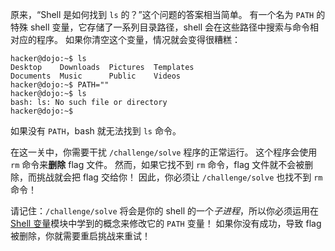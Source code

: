 原来，“Shell 是如何找到 `ls` 的？”这个问题的答案相当简单。
有一个名为 `PATH` 的特殊 shell 变量，它存储了一系列目录路径，shell 会在这些路径中搜索与命令相对应的程序。
如果你清空这个变量，情况就会变得很糟糕：

```console
hacker@dojo:~$ ls
Desktop    Downloads  Pictures  Templates
Documents  Music      Public    Videos
hacker@dojo:~$ PATH=""
hacker@dojo:~$ ls
bash: ls: No such file or directory
hacker@dojo:~$
```

如果没有 `PATH`，bash 就无法找到 `ls` 命令。

在这一关中，你需要干扰 `/challenge/solve` 程序的正常运行。
这个程序会使用 `rm` 命令来**删除** flag 文件。
然而，如果它找不到 `rm` 命令，flag 文件就不会被删除，而挑战就会把 flag 交给你！
因此，你必须让 `/challenge/solve` 也找不到 `rm` 命令！

请记住：`/challenge/solve` 将会是你的 shell 的一个*子进程*，所以你必须运用在[Shell 变量](./variables)模块中学到的概念来修改它的 `PATH` 变量！
如果你没有成功，导致 flag 被删除，你就需要重启挑战来重试！ 
